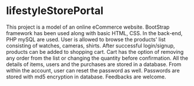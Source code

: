# lifestyleStorePortal
This project is a model of an online eCommerce website.
BootStrap framework has been used along with basic HTML, CSS. In the back-end, PHP mySQL are used.
User is allowed to browse the products' list consisting of watches, cameras, shirts.
After successful login/signup, products can be added to shopping cart.
Cart has the option of removing any order from the list or changing the quantity before confirmation.
All the details of items, users and the purchases are stored in a database.
From within the account, user can reset the password as well.
Passwords are stored with md5 encryption in database.
Feedbacks are welcome.
